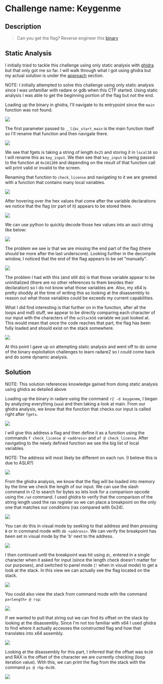 # Challenge name: Keygenme

## Description

> Can you get the flag? Reverse engineer this [binary](./keygenme)

## Static Analysis

I initially tried to tackle this challenge using only static analysis with [ghidra](https://ghidra-sre.org/) but that only got me so far.
I will walk through what I got using ghidra but my actual solution is under the [approach](#approach) section.

NOTE: I initially attempted to solve this challenge using only static analysis since I was unfamiliar with radare or gdb when this CTF started.
Using static analysis I was able to get the beginning portion of the flag but not the end.

Loading up the binary in ghidra, I'll navigate to its entrypoint since the `main` function was not found.

![](./images/ghidra_entrypoint.png)

The first parameter passed to `__libc_start_main` is the main function itself so I'll rename that function and then navigate there.

![](./images/ghidra_main.png)

We see that fgets is taking a string of length `0x25` and storing it in `local38` so I will rename this as `key_input`. 
We then see that `key_input` is being passed to the function at `0x101209` and depending on the result of that function call will print valid or invalid to the screen.

Renaming that function to `check_license` and navigating to it we are greeted with a function that contains many local variables.

![](./images/ghidra_check_license.png)

After hovering over the hex values that come after the variable declarations we notice that the flag (or part of it) appears to be stored there.

![](./images/ghidra_flag_beginning.png)

We can use python to quickly decode those hex values into an ascii string like below:

![](./images/hex_vals_to_ascii.png)

The problem we see is that we are missing the end part of the flag (there should be more after the last underscore).
Looking further in the decompile window, I noticed that the end of the flag appears to be set "manually".

![](./images/ghidra_flag_end.png)

The problem I had with this (and still do) is that those variable appear to be uninitialized (there are no other references to them besides their declaration) so I do not know what those variables are.
Also, my x64 is pretty shoddy at the time of writing this so looking at the disassembly to reason out what those variables could be exceeds my current capabilities.

What I did find interesting is that further on in the function, after all the loops and md5 stuff, we appear to be directly comparing each character of our input with the characters of the `acStack56` variable we just looked at.
This would mean that once the code reaches that part, the flag has been fully loaded and should exist on the stack somewhere.

![](./images/ghidra_flag_comparison.png)

At this point I gave up on attempting static analysis and went off to do some of the binary exploitation challenges to learn radare2 so I could come back and do some dynamic analysis.

## Solution

NOTE: This solution references knowledge gained from doing static analysis using ghidra as detailed above

Loading up the binary in radare using the command `r2 -d keygenme`, I began by analyzing everything (`aaa`) and then taking a look at main.
From our ghidra analysis, we know that the function that checks our input is called right after `fgets`.

![](./images/r2_main.png)

I will give this address a flag and then define it as a function using the commands `f check_license @ <address>` and `af @ check_license`. 
After navigating to the newly defined function we see the big list of local variables.

NOTE: The address will most likely be different on each run.
(I believe this is due to ASLR?)

![](./images/r2_check_license.png)

From the ghidra analysis, we know that the flag will be loaded into memory by the time we check the length of our input. 
We can use the slash command in r2 to search for bytes so lets look for a comparison opcode using the `/ad` command.
I used ghidra to verify that the comparison of the string length used the rax register so we can place a breakpoint on the only one that matches our conditions (rax compared with 0x24).

![](./images/r2_cmp_search.png)

You can do this in visual mode by seeking to that address and then pressing `B` or in command mode with `db <address>`.
We can verify the breakpoint has been set in visual mode by the 'b' next to the address.

![](./images/r2_breakpoint.png)

I then continued until the breakpoint was hit using `dc`, entered in a single character when it asked for input (since the length check doesn't matter for our purposes), and switched to panel mode (`!` when in visual mode) to get a look at the stack.
In this view we can actually see the flag located on the stack.

![](./images/r2_flag_in_stack.png)

You could also view the stack from command mode with the command `px<length> @ rsp`:

![](./images/r2_flag_in_stack_alt.png)

If we wanted to pull that string out we can find its offset on the stack by looking at the disassembly.
Since I'm not too familiar with x64 I used ghidra to find where it actually accesses the constructed flag and how that translates into x64 assembly.

![](./images/ghidra_flag_stack_offset.png)

Looking at the disassembly for this part, I inferred that the offset was `0x30` and RAX is the offset of the character we are currently checking (loop iteration value).
With this, we can print the flag from the stack with the command `ps @ rbp-0x30`.

![](./images/r2_flag.png)
